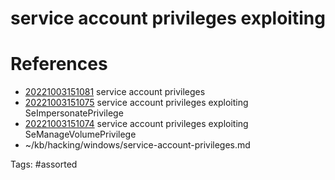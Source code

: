 # service account privileges exploiting

# References
- [20221003151081](/zet/20221003151081/README.md) service account privileges
- [20221003151075](/zet/20221003151075/README.md) service account privileges exploiting SeImpersonatePrivilege
- [20221003151074](/zet/20221003151074/README.md) service account privileges exploiting SeManageVolumePrivilege
- ~/kb/hacking/windows/service-account-privileges.md

Tags:
    #assorted
